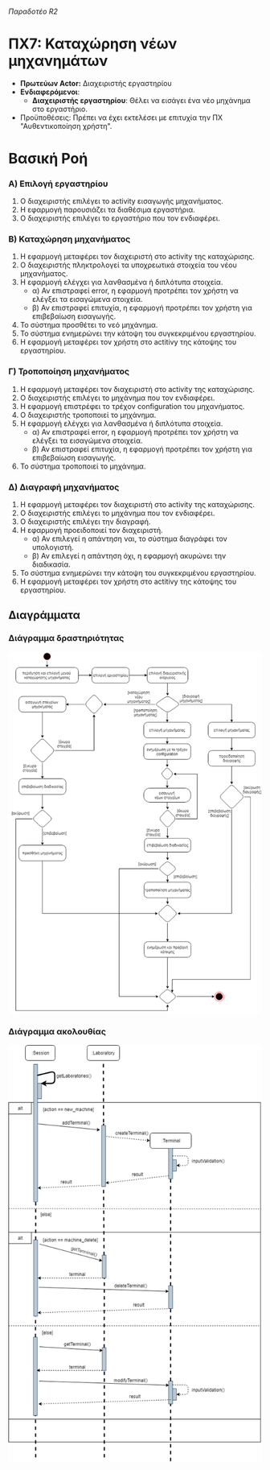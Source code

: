 ###### Παραδοτέο R2

# ΠΧ7: Καταχώρηση νέων μηχανημάτων

* **Πρωτεύων Actor:** Διαχειριστής εργαστηρίου
* **Ενδιαφερόμενοι**:
    * **Διαχειριστής εργαστηρίου**: Θέλει να εισάγει ένα νέο μηχάνημα στο εργαστήριο.
* Προϋποθέσεις: Πρέπει να έχει εκτελέσει με επιτυχία την ΠΧ "Αυθεντικοποίηση χρήστη".

# Βασική Ροή

### Α) Επιλογή εργαστηρίου

1. Ο διαχειριστής επιλέγει το activity εισαγωγής μηχανήματος.
2. Η εφαρμογή παρουσιάζει τα διαθέσιμα εργαστήρια.
3. Ο διαχειριστής επιλέγει το εργαστήριο που τον ενδιαφέρει.

### Β) Καταχώρηση μηχανήματος

1. Η εφαρμογή μεταφέρει τον διαχειριστή στο activity της καταχώρισης.
2. Ο διαχειριστής πληκτρολογεί τα υποχρεωτικά στοιχεία του νέου μηχανήματος.
3. Η εφαρμογή ελέγχει για λανθασμένα ή διπλότυπα στοιχεία.
    * α) Αν επιστραφεί error, η εφαρμογή προτρέπει τον χρήστη να ελέγξει τα εισαγώμενα στοιχεία.
    * β) Αν επιστραφεί επιτυχία, η εφαρμογή προτρέπει τον χρήστη για επιβεβαίωση εισαγωγής.
4. Το σύστημα προσθέτει το νεό μηχάνημα.
5. Το σύστημα ενημερώνει την κάτοψη του συγκεκριμένου εργαστηρίου.
6. Η εφαρμογή μεταφέρει τον χρήστη στο actitivy της κάτοψης του εργαστηρίου.

### Γ) Τροποποίηση μηχανήματος

1. Η εφαρμογή μεταφέρει τον διαχειριστή στο activity της καταχώρισης.
2. Ο διαχειριστής επιλέγει το μηχάνημα που τον ενδιαφέρει.
3. Η εφαρμογή επιστρέφει το τρέχον configuration του μηχανήματος.
4. Ο διαχειριστής τροποποιεί το μηχάνημα.
5. Η εφαρμογή ελέγχει για λανθασμένα ή διπλότυπα στοιχεία.
    * α) Αν επιστραφεί error, η εφαρμογή προτρέπει τον χρήστη να ελέγξει τα εισαγώμενα στοιχεία.
    * β) Αν επιστραφεί επιτυχία, η εφαρμογή προτρέπει τον χρήστη για επιβεβαίωση εισαγωγής.
6. Το σύστημα τροποποιεί το μηχάνημα.

### Δ) Διαγραφή μηχανήματος

1. Η εφαρμογή μεταφέρει τον διαχειριστή στο activity της καταχώρισης.
2. Ο διαχειριστής επιλέγει το μηχάνημα που τον ενδιαφέρει.
3. Ο διαχειριστής επιλέγει την διαγραφή.
4. Η εφαρμογή προειδοποιεί τον διαχειριστή.
    * α) Αν επιλεγεί η απάντηση ναι, το σύστημα διαγράφει τον υπολογιστή.
    * β) Αν επιλεγεί η απάντηση όχι, η εφαρμογή ακυρώνει την διαδικασία.
5. Το σύστημα ενημερώνει την κάτοψη του συγκεκριμένου εργαστηρίου.
6. Η εφαρμογή μεταφέρει τον χρήστη στο actitivy της κάτοψης του εργαστηρίου.


## Διαγράμματα

### Διάγραμμα δραστηριότητας

![](uc7-activity.png)

### Διάγραμμα ακολουθίας

![](uc7-seq.png)